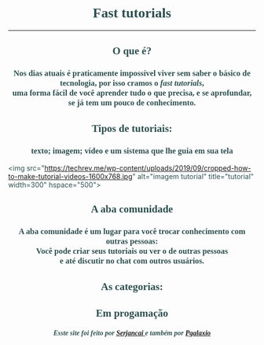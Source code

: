 <html> 

 <head> 

  <title>fast tutorials</title> 


 </head> 

<body text= "#2F4F4F" background= "https://www.ploomes.com/images/growth.jpeg"> 

<h1 align="center"> <font face= "Perpetua"> Fast tutorials </font> </h1><hr /> 

<h2 align="center"> <font face= "Perpetua"> O que é? </font> </h1>
<h3 align="center"> <font face= "Perpetua"> Nos dias atuais é praticamente impossível viver sem saber o básico de tecnologia, por isso cramos o <i>fast tutorials</i>,<br/> uma forma fácil de você aprender tudo o que precisa, e se aprofundar, se já tem um pouco de conhecimento. </font> </h3> 

<h2 align="center"> <font face= "Perpetua"> Tipos de tutoriais: </font> </h2> 

<h3 align="center"> <font face= "Perpetua">  texto; imagem; vídeo e um sistema que lhe guia em sua tela </font> </h3>  

<img src="https://techrev.me/wp-content/uploads/2019/09/cropped-how-to-make-tutorial-videos-1600x768.jpg" alt="imagem tutorial" title="tutorial" width=300" hspace="500">
 

 

<h2 align="center"> <font face= "Perpetua"> A aba comunidade</font></h2>


<h3 align="center"> <font face= "Perpetua"> A aba comunidade é um lugar para você trocar conhecimento com outras pessoas:<br /> Você pode criar seus tutoriais ou ver o de outras pessoas <br > e até discutir no chat com outros usuários. </font> </h2> 
 
 <h2 align="center"> <font face= "Perpetua"> As categorias: </h3> 
  
  <h2 align="center"> Em progamação </h2> 




<h5 align= "center"> Esste site foi feito por <a href= "https://github.com/Serjancai"> Serjancai </a> e também por <a href= "https://github.com/PGalaxio"> Pgalaxio </a>


</body>

 










</html>

